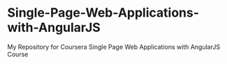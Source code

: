 # Single-Page-Web-Applications-with-AngularJS
My Repository for Coursera Single Page Web Applications with AngularJS Course

